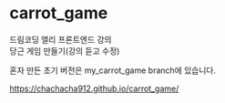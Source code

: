 # carrot_game

드림코딩 엘리 프론트엔드 강의   
당근 게임 만들기(강의 듣고 수정)   

혼자 만든 초기 버전은 my_carrot_game branch에 있습니다.   


https://chachacha912.github.io/carrot_game/
